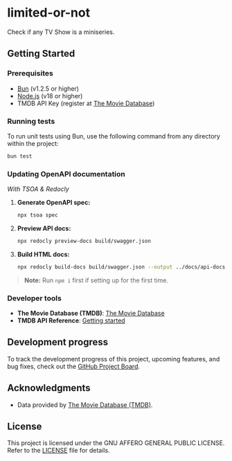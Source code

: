 # limited-or-not

Check if any TV Show is a miniseries.

## Getting Started

### Prerequisites

- [Bun](https://bun.sh/) (v1.2.5 or higher)
- [Node.js](https://nodejs.org/) (v18 or higher)
- TMDB API Key (register at [The Movie Database](https://www.themoviedb.org/settings/api))

### Running tests

To run unit tests using Bun, use the following command from any directory within the project:

```sh
bun test
```

### Updating OpenAPI documentation

_With TSOA & Redocly_

1. **Generate OpenAPI spec:**

   ```sh
   npx tsoa spec
   ```

2. **Preview API docs:**

   ```sh
   npx redocly preview-docs build/swagger.json
   ```

3. **Build HTML docs:**

   ```sh
   npx redocly build-docs build/swagger.json --output ../docs/api-docs.html
   ```

> **Note:** Run `npm i` first if setting up for the first time.

### Developer tools

- **The Movie Database (TMDB)**: [The Movie Database](https://www.themoviedb.org/)
- **TMDB API Reference**: [Getting started](https://developer.themoviedb.org/reference/intro/getting-started)

## Development progress

To track the development progress of this project, upcoming features, and bug fixes, check out the [GitHub Project Board](https://github.com/users/0xLott/projects/1).

## Acknowledgments

- Data provided by [The Movie Database (TMDB)](https://www.themoviedb.org/).

## License

This project is licensed under the GNU AFFERO GENERAL PUBLIC LICENSE. Refer to the [LICENSE](./LICENSE) file for details.
